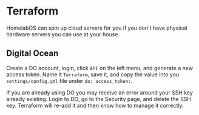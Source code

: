 # Terraform

HomelabOS can spin up cloud servers for you if you don't have physical
hardware servers you can use at your house.

## Digital Ocean

Create a DO account, login, click `API` on the left menu, and generate a
new access token. Name it `Terraform`, save it, and copy the value into
you `settings/config.yml` file under `do: access_token:`.

If you are already using DO you may receive an error around your SSH key
already existing. Login to DO, go to the Security page, and delete the SSH
key. Terraform will re-add it and then know how to manage it correctly.

